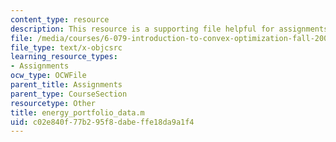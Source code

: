 ```yaml
---
content_type: resource
description: This resource is a supporting file helpful for assignments.
file: /media/courses/6-079-introduction-to-convex-optimization-fall-2009/c02e840f77b295f8dabeffe18da9a1f4_energy_portfolio_data.m
file_type: text/x-objcsrc
learning_resource_types:
- Assignments
ocw_type: OCWFile
parent_title: Assignments
parent_type: CourseSection
resourcetype: Other
title: energy_portfolio_data.m
uid: c02e840f-77b2-95f8-dabe-ffe18da9a1f4
---
```

